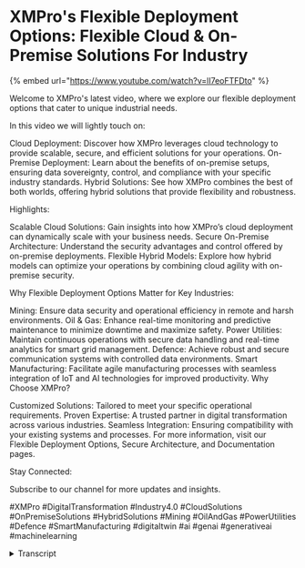# XMPro's Flexible Deployment Options: Flexible Cloud & On-Premise Solutions For Industry
{% embed url="https://www.youtube.com/watch?v=lI7eoFTFDto" %}

Welcome to XMPro's latest video, where we explore our flexible deployment options that cater to unique industrial needs. 

In this video we will lightly touch on:

Cloud Deployment: Discover how XMPro leverages cloud technology to provide scalable, secure, and efficient solutions for your operations.
On-Premise Deployment: Learn about the benefits of on-premise setups, ensuring data sovereignty, control, and compliance with your specific industry standards.
Hybrid Solutions: See how XMPro combines the best of both worlds, offering hybrid solutions that provide flexibility and robustness.

Highlights:

Scalable Cloud Solutions: Gain insights into how XMPro’s cloud deployment can dynamically scale with your business needs.
Secure On-Premise Architecture: Understand the security advantages and control offered by on-premise deployments.
Flexible Hybrid Models: Explore how hybrid models can optimize your operations by combining cloud agility with on-premise security.

Why Flexible Deployment Options Matter for Key Industries:

Mining: Ensure data security and operational efficiency in remote and harsh environments.
Oil & Gas: Enhance real-time monitoring and predictive maintenance to minimize downtime and maximize safety.
Power Utilities: Maintain continuous operations with secure data handling and real-time analytics for smart grid management.
Defence: Achieve robust and secure communication systems with controlled data environments.
Smart Manufacturing: Facilitate agile manufacturing processes with seamless integration of IoT and AI technologies for improved productivity.
Why Choose XMPro?

Customized Solutions: Tailored to meet your specific operational requirements.
Proven Expertise: A trusted partner in digital transformation across various industries.
Seamless Integration: Ensuring compatibility with your existing systems and processes.
For more information, visit our Flexible Deployment Options, Secure Architecture, and Documentation pages.

Stay Connected:

Subscribe to our channel for more updates and insights.

#XMPro #DigitalTransformation #Industry4.0 #CloudSolutions #OnPremiseSolutions #HybridSolutions #Mining #OilAndGas #PowerUtilities #Defence #SmartManufacturing #digitaltwin #ai #genai #generativeai #machinelearning
<details>
<summary>Transcript</summary>hello and welcome today we explore how

XM Pro supports diverse industrial needs

with flexible deployment options whether

in the cloud or on premises XM Pro

tailor to your operational requirements

and strategic

goals XM Pro offers robust deployment

flexibility this enables installation on

cloud platforms like Azure and Amazon

web services or directly on

premises this adaptability is essential

for meeting various Aid strategies

compliance regulative and operational

criteria this is especially important in

Industries operating in remote and high

demand

environments if you would like to know

more about our flexible deployment

options check out these useful

resources XM Pro gives businesses the

tools and framework to rapidly build AI

powered business operations Solutions

and scale if you would like to know more

contact our team to get started on your

digital transformation Journey today

[Music]
</details>